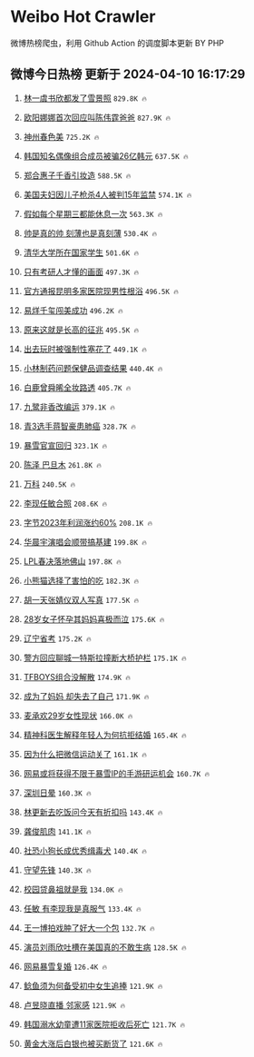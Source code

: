 # Weibo Hot Crawler 



微博热榜爬虫，利用 Github Action 的调度脚本更新 BY PHP 


## 微博今日热榜 更新于 2024-04-10 16:17:29 
1. [林一虞书欣都发了雪景照](https://s.weibo.com/weibo?q=%23%E6%9E%97%E4%B8%80%E8%99%9E%E4%B9%A6%E6%AC%A3%E9%83%BD%E5%8F%91%E4%BA%86%E9%9B%AA%E6%99%AF%E7%85%A7%23&t=31&band_rank=1&Refer=top) `829.8K 🔥` 

1. [欧阳娜娜首次回应叫陈伟霆爸爸](https://s.weibo.com/weibo?q=%23%E6%AC%A7%E9%98%B3%E5%A8%9C%E5%A8%9C%E9%A6%96%E6%AC%A1%E5%9B%9E%E5%BA%94%E5%8F%AB%E9%99%88%E4%BC%9F%E9%9C%86%E7%88%B8%E7%88%B8%23&t=31&band_rank=2&Refer=top) `827.9K 🔥` 

1. [神州春色美](https://s.weibo.com/weibo?q=%23%E7%A5%9E%E5%B7%9E%E6%98%A5%E8%89%B2%E7%BE%8E%23&t=31&band_rank=3&Refer=top) `725.2K 🔥` 

1. [韩国知名偶像组合成员被骗26亿韩元](https://s.weibo.com/weibo?q=%23%E9%9F%A9%E5%9B%BD%E7%9F%A5%E5%90%8D%E5%81%B6%E5%83%8F%E7%BB%84%E5%90%88%E6%88%90%E5%91%98%E8%A2%AB%E9%AA%9726%E4%BA%BF%E9%9F%A9%E5%85%83%23&t=31&band_rank=4&Refer=top) `637.5K 🔥` 

1. [郑合惠子千香引妆造](https://s.weibo.com/weibo?q=%23%E9%83%91%E5%90%88%E6%83%A0%E5%AD%90%E5%8D%83%E9%A6%99%E5%BC%95%E5%A6%86%E9%80%A0%23&t=31&band_rank=5&Refer=top) `588.5K 🔥` 

1. [美国夫妇因儿子枪杀4人被判15年监禁](https://s.weibo.com/weibo?q=%23%E7%BE%8E%E5%9B%BD%E5%A4%AB%E5%A6%87%E5%9B%A0%E5%84%BF%E5%AD%90%E6%9E%AA%E6%9D%804%E4%BA%BA%E8%A2%AB%E5%88%A415%E5%B9%B4%E7%9B%91%E7%A6%81%23&t=31&band_rank=6&Refer=top) `574.1K 🔥` 

1. [假如每个星期三都能休息一次](https://s.weibo.com/weibo?q=%E5%81%87%E5%A6%82%E6%AF%8F%E4%B8%AA%E6%98%9F%E6%9C%9F%E4%B8%89%E9%83%BD%E8%83%BD%E4%BC%91%E6%81%AF%E4%B8%80%E6%AC%A1&t=31&band_rank=7&Refer=top) `563.3K 🔥` 

1. [帅是真的帅 刻薄也是真刻薄](https://s.weibo.com/weibo?q=%E5%B8%85%E6%98%AF%E7%9C%9F%E7%9A%84%E5%B8%85%20%E5%88%BB%E8%96%84%E4%B9%9F%E6%98%AF%E7%9C%9F%E5%88%BB%E8%96%84&t=31&band_rank=8&Refer=top) `530.4K 🔥` 

1. [清华大学所在国家学生](https://s.weibo.com/weibo?q=%E6%B8%85%E5%8D%8E%E5%A4%A7%E5%AD%A6%E6%89%80%E5%9C%A8%E5%9B%BD%E5%AE%B6%E5%AD%A6%E7%94%9F&t=31&band_rank=9&Refer=top) `501.6K 🔥` 

1. [只有考研人才懂的画面](https://s.weibo.com/weibo?q=%23%E5%8F%AA%E6%9C%89%E8%80%83%E7%A0%94%E4%BA%BA%E6%89%8D%E6%87%82%E7%9A%84%E7%94%BB%E9%9D%A2%23&t=31&band_rank=10&Refer=top) `497.3K 🔥` 

1. [官方通报昆明多家医院现男性根浴](https://s.weibo.com/weibo?q=%23%E5%AE%98%E6%96%B9%E9%80%9A%E6%8A%A5%E6%98%86%E6%98%8E%E5%A4%9A%E5%AE%B6%E5%8C%BB%E9%99%A2%E7%8E%B0%E7%94%B7%E6%80%A7%E6%A0%B9%E6%B5%B4%23&t=31&band_rank=11&Refer=top) `496.5K 🔥` 

1. [易烊千玺闯美成功](https://s.weibo.com/weibo?q=%23%E6%98%93%E7%83%8A%E5%8D%83%E7%8E%BA%E9%97%AF%E7%BE%8E%E6%88%90%E5%8A%9F%23&t=31&band_rank=12&Refer=top) `496.2K 🔥` 

1. [原来这就是长高的征兆](https://s.weibo.com/weibo?q=%23%E5%8E%9F%E6%9D%A5%E8%BF%99%E5%B0%B1%E6%98%AF%E9%95%BF%E9%AB%98%E7%9A%84%E5%BE%81%E5%85%86%23&t=31&band_rank=13&Refer=top) `495.5K 🔥` 

1. [出去玩时被强制性塞花了](https://s.weibo.com/weibo?q=%23%E5%87%BA%E5%8E%BB%E7%8E%A9%E6%97%B6%E8%A2%AB%E5%BC%BA%E5%88%B6%E6%80%A7%E5%A1%9E%E8%8A%B1%E4%BA%86%23&t=31&band_rank=14&Refer=top) `449.1K 🔥` 

1. [小林制药问题保健品调查结果](https://s.weibo.com/weibo?q=%23%E5%B0%8F%E6%9E%97%E5%88%B6%E8%8D%AF%E9%97%AE%E9%A2%98%E4%BF%9D%E5%81%A5%E5%93%81%E8%B0%83%E6%9F%A5%E7%BB%93%E6%9E%9C%23&t=31&band_rank=15&Refer=top) `440.4K 🔥` 

1. [白鹿曾舜晞全妆路透](https://s.weibo.com/weibo?q=%23%E7%99%BD%E9%B9%BF%E6%9B%BE%E8%88%9C%E6%99%9E%E5%85%A8%E5%A6%86%E8%B7%AF%E9%80%8F%23&t=31&band_rank=16&Refer=top) `405.7K 🔥` 

1. [九鹭非香改编运](https://s.weibo.com/weibo?q=%E4%B9%9D%E9%B9%AD%E9%9D%9E%E9%A6%99%E6%94%B9%E7%BC%96%E8%BF%90&t=31&band_rank=17&Refer=top) `379.1K 🔥` 

1. [青3选手蒋智豪患肺癌](https://s.weibo.com/weibo?q=%23%E9%9D%923%E9%80%89%E6%89%8B%E8%92%8B%E6%99%BA%E8%B1%AA%E6%82%A3%E8%82%BA%E7%99%8C%23&t=31&band_rank=18&Refer=top) `328.7K 🔥` 

1. [暴雪官宣回归](https://s.weibo.com/weibo?q=%23%E6%9A%B4%E9%9B%AA%E5%AE%98%E5%AE%A3%E5%9B%9E%E5%BD%92%23&t=31&band_rank=19&Refer=top) `323.1K 🔥` 

1. [陈泽 巴旦木](https://s.weibo.com/weibo?q=%E9%99%88%E6%B3%BD%20%E5%B7%B4%E6%97%A6%E6%9C%A8&t=31&band_rank=20&Refer=top) `261.8K 🔥` 

1. [万科](https://s.weibo.com/weibo?q=%E4%B8%87%E7%A7%91&t=31&band_rank=21&Refer=top) `240.5K 🔥` 

1. [李现任敏合照](https://s.weibo.com/weibo?q=%23%E6%9D%8E%E7%8E%B0%E4%BB%BB%E6%95%8F%E5%90%88%E7%85%A7%23&t=31&band_rank=22&Refer=top) `208.6K 🔥` 

1. [字节2023年利润涨约60%](https://s.weibo.com/weibo?q=%23%E5%AD%97%E8%8A%822023%E5%B9%B4%E5%88%A9%E6%B6%A6%E6%B6%A8%E7%BA%A660%25%23&t=31&band_rank=23&Refer=top) `208.1K 🔥` 

1. [华晨宇演唱会顺带搞基建](https://s.weibo.com/weibo?q=%E5%8D%8E%E6%99%A8%E5%AE%87%E6%BC%94%E5%94%B1%E4%BC%9A%E9%A1%BA%E5%B8%A6%E6%90%9E%E5%9F%BA%E5%BB%BA&t=31&band_rank=24&Refer=top) `199.8K 🔥` 

1. [LPL春决落地佛山](https://s.weibo.com/weibo?q=%23LPL%E6%98%A5%E5%86%B3%E8%90%BD%E5%9C%B0%E4%BD%9B%E5%B1%B1%23&t=31&band_rank=25&Refer=top) `197.8K 🔥` 

1. [小熊猫选择了害怕的吃](https://s.weibo.com/weibo?q=%E5%B0%8F%E7%86%8A%E7%8C%AB%E9%80%89%E6%8B%A9%E4%BA%86%E5%AE%B3%E6%80%95%E7%9A%84%E5%90%83&t=31&band_rank=26&Refer=top) `182.3K 🔥` 

1. [胡一天张婧仪双人写真](https://s.weibo.com/weibo?q=%23%E8%83%A1%E4%B8%80%E5%A4%A9%E5%BC%A0%E5%A9%A7%E4%BB%AA%E5%8F%8C%E4%BA%BA%E5%86%99%E7%9C%9F%23&t=31&band_rank=27&Refer=top) `177.5K 🔥` 

1. [28岁女子怀孕其妈妈喜极而泣](https://s.weibo.com/weibo?q=%2328%E5%B2%81%E5%A5%B3%E5%AD%90%E6%80%80%E5%AD%95%E5%85%B6%E5%A6%88%E5%A6%88%E5%96%9C%E6%9E%81%E8%80%8C%E6%B3%A3%23&t=31&band_rank=28&Refer=top) `175.6K 🔥` 

1. [辽宁省考](https://s.weibo.com/weibo?q=%E8%BE%BD%E5%AE%81%E7%9C%81%E8%80%83&t=31&band_rank=29&Refer=top) `175.2K 🔥` 

1. [警方回应聊城一特斯拉撞断大桥护栏](https://s.weibo.com/weibo?q=%23%E8%AD%A6%E6%96%B9%E5%9B%9E%E5%BA%94%E8%81%8A%E5%9F%8E%E4%B8%80%E7%89%B9%E6%96%AF%E6%8B%89%E6%92%9E%E6%96%AD%E5%A4%A7%E6%A1%A5%E6%8A%A4%E6%A0%8F%23&t=31&band_rank=30&Refer=top) `175.1K 🔥` 

1. [TFBOYS组合没解散](https://s.weibo.com/weibo?q=%23TFBOYS%E7%BB%84%E5%90%88%E6%B2%A1%E8%A7%A3%E6%95%A3%23&t=31&band_rank=31&Refer=top) `174.9K 🔥` 

1. [成为了妈妈 却失去了自己](https://s.weibo.com/weibo?q=%E6%88%90%E4%B8%BA%E4%BA%86%E5%A6%88%E5%A6%88%20%E5%8D%B4%E5%A4%B1%E5%8E%BB%E4%BA%86%E8%87%AA%E5%B7%B1&t=31&band_rank=32&Refer=top) `171.9K 🔥` 

1. [麦承欢29岁女性现状](https://s.weibo.com/weibo?q=%E9%BA%A6%E6%89%BF%E6%AC%A229%E5%B2%81%E5%A5%B3%E6%80%A7%E7%8E%B0%E7%8A%B6&t=31&band_rank=33&Refer=top) `166.0K 🔥` 

1. [精神科医生解释年轻人为何抗拒结婚](https://s.weibo.com/weibo?q=%23%E7%B2%BE%E7%A5%9E%E7%A7%91%E5%8C%BB%E7%94%9F%E8%A7%A3%E9%87%8A%E5%B9%B4%E8%BD%BB%E4%BA%BA%E4%B8%BA%E4%BD%95%E6%8A%97%E6%8B%92%E7%BB%93%E5%A9%9A%23&t=31&band_rank=34&Refer=top) `165.4K 🔥` 

1. [因为什么把微信运动关了](https://s.weibo.com/weibo?q=%23%E5%9B%A0%E4%B8%BA%E4%BB%80%E4%B9%88%E6%8A%8A%E5%BE%AE%E4%BF%A1%E8%BF%90%E5%8A%A8%E5%85%B3%E4%BA%86%23&t=31&band_rank=35&Refer=top) `161.1K 🔥` 

1. [网易或将获得不限于暴雪IP的手游研运机会](https://s.weibo.com/weibo?q=%23%E7%BD%91%E6%98%93%E6%88%96%E5%B0%86%E8%8E%B7%E5%BE%97%E4%B8%8D%E9%99%90%E4%BA%8E%E6%9A%B4%E9%9B%AAIP%E7%9A%84%E6%89%8B%E6%B8%B8%E7%A0%94%E8%BF%90%E6%9C%BA%E4%BC%9A%23&t=31&band_rank=36&Refer=top) `160.7K 🔥` 

1. [深圳日晕](https://s.weibo.com/weibo?q=%E6%B7%B1%E5%9C%B3%E6%97%A5%E6%99%95&t=31&band_rank=37&Refer=top) `160.3K 🔥` 

1. [林更新去吃饭问今天有折扣吗](https://s.weibo.com/weibo?q=%23%E6%9E%97%E6%9B%B4%E6%96%B0%E5%8E%BB%E5%90%83%E9%A5%AD%E9%97%AE%E4%BB%8A%E5%A4%A9%E6%9C%89%E6%8A%98%E6%89%A3%E5%90%97%23&t=31&band_rank=38&Refer=top) `143.4K 🔥` 

1. [龚俊肌肉](https://s.weibo.com/weibo?q=%E9%BE%9A%E4%BF%8A%E8%82%8C%E8%82%89&t=31&band_rank=39&Refer=top) `141.1K 🔥` 

1. [社恐小狗长成优秀缉毒犬](https://s.weibo.com/weibo?q=%23%E7%A4%BE%E6%81%90%E5%B0%8F%E7%8B%97%E9%95%BF%E6%88%90%E4%BC%98%E7%A7%80%E7%BC%89%E6%AF%92%E7%8A%AC%23&t=31&band_rank=40&Refer=top) `140.4K 🔥` 

1. [守望先锋](https://s.weibo.com/weibo?q=%E5%AE%88%E6%9C%9B%E5%85%88%E9%94%8B&t=31&band_rank=41&Refer=top) `140.3K 🔥` 

1. [校园贷鼻祖就是我](https://s.weibo.com/weibo?q=%E6%A0%A1%E5%9B%AD%E8%B4%B7%E9%BC%BB%E7%A5%96%E5%B0%B1%E6%98%AF%E6%88%91&t=31&band_rank=42&Refer=top) `134.0K 🔥` 

1. [任敏 有李现我是真服气](https://s.weibo.com/weibo?q=%E4%BB%BB%E6%95%8F%20%E6%9C%89%E6%9D%8E%E7%8E%B0%E6%88%91%E6%98%AF%E7%9C%9F%E6%9C%8D%E6%B0%94&t=31&band_rank=43&Refer=top) `133.4K 🔥` 

1. [王一博拍戏肿了好大一个包](https://s.weibo.com/weibo?q=%23%E7%8E%8B%E4%B8%80%E5%8D%9A%E6%8B%8D%E6%88%8F%E8%82%BF%E4%BA%86%E5%A5%BD%E5%A4%A7%E4%B8%80%E4%B8%AA%E5%8C%85%23&t=31&band_rank=44&Refer=top) `132.7K 🔥` 

1. [演员刘雨欣吐槽在美国真的不敢生病](https://s.weibo.com/weibo?q=%23%E6%BC%94%E5%91%98%E5%88%98%E9%9B%A8%E6%AC%A3%E5%90%90%E6%A7%BD%E5%9C%A8%E7%BE%8E%E5%9B%BD%E7%9C%9F%E7%9A%84%E4%B8%8D%E6%95%A2%E7%94%9F%E7%97%85%23&t=31&band_rank=45&Refer=top) `128.5K 🔥` 

1. [网易暴雪复婚](https://s.weibo.com/weibo?q=%23%E7%BD%91%E6%98%93%E6%9A%B4%E9%9B%AA%E5%A4%8D%E5%A9%9A%23&t=31&band_rank=46&Refer=top) `126.4K 🔥` 

1. [鲶鱼须为何备受初中女生追捧](https://s.weibo.com/weibo?q=%23%E9%B2%B6%E9%B1%BC%E9%A1%BB%E4%B8%BA%E4%BD%95%E5%A4%87%E5%8F%97%E5%88%9D%E4%B8%AD%E5%A5%B3%E7%94%9F%E8%BF%BD%E6%8D%A7%23&t=31&band_rank=47&Refer=top) `121.9K 🔥` 

1. [卢昱晓直播 邻家感](https://s.weibo.com/weibo?q=%E5%8D%A2%E6%98%B1%E6%99%93%E7%9B%B4%E6%92%AD%20%E9%82%BB%E5%AE%B6%E6%84%9F&t=31&band_rank=48&Refer=top) `121.9K 🔥` 

1. [韩国溺水幼童遭11家医院拒收后死亡](https://s.weibo.com/weibo?q=%23%E9%9F%A9%E5%9B%BD%E6%BA%BA%E6%B0%B4%E5%B9%BC%E7%AB%A5%E9%81%AD11%E5%AE%B6%E5%8C%BB%E9%99%A2%E6%8B%92%E6%94%B6%E5%90%8E%E6%AD%BB%E4%BA%A1%23&t=31&band_rank=49&Refer=top) `121.7K 🔥` 

1. [黄金大涨后白银也被买断货了](https://s.weibo.com/weibo?q=%23%E9%BB%84%E9%87%91%E5%A4%A7%E6%B6%A8%E5%90%8E%E7%99%BD%E9%93%B6%E4%B9%9F%E8%A2%AB%E4%B9%B0%E6%96%AD%E8%B4%A7%E4%BA%86%23&t=31&band_rank=50&Refer=top) `121.6K 🔥` 

